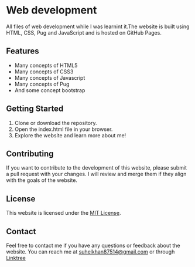 # Web development 
All files of web development while I was learnint it.The website is built using HTML, CSS, Pug and JavaScript and is hosted on GitHub Pages.

## Features
- Many concepts of HTML5
- Many concepts of CSS3
- Many concepts of Javascript
- Many concepts of Pug
- And some concept bootstrap 




## Getting Started
1. Clone or download the repository.
2. Open the index.html file in your browser.
3. Explore the website and learn more about me!

## Contributing
If you want to contribute to the development of this website, please submit a pull request with your changes. I will review and merge them if they align with the goals of the website.

## License
This website is licensed under the [MIT License](https://github.com/moonLight-7k/All_Web__Dev/blob/main/LICENSE).

## Contact
Feel free to contact me if you have any questions or feedback about the website. You can reach me at [suhelkhan87514@gmail.com](mailto:suhelkhan87514@gmail.com) or through [Linktree](https://linktr.ee/moonlight7k)

